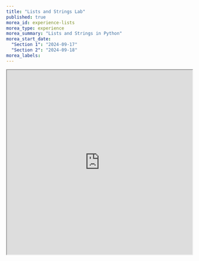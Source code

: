 ```yaml
---
title: "Lists and Strings Lab"
published: true
morea_id: experience-lists
morea_type: experience
morea_summary: "Lists and Strings in Python"
morea_start_date:
  "Section 1": "2024-09-17"
  "Section 2": "2024-09-18"
morea_labels:
---
```


<iframe style="width: 100%; height: 500px;" src="https://docs.google.com/document/d/1EczJQpA-oLKZW43NqE5Vw72XKOKNRujT/edit?usp=sharing&ouid=111266444389082827702&rtpof=true&sd=true">